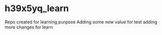 # h39x5yq_learn
Repo created for learning purpose
Adding some new value for test
adding more changes for learn